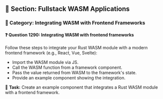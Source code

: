 ## 📘 Section: Fullstack WASM Applications
### 🔹 Category: Integrating WASM with Frontend Frameworks
#### ❓ Question 1290: Integrating WASM with frontend frameworks

Follow these steps to integrate your Rust WASM module with a modern frontend framework (e.g., React, Vue, Svelte):

- Import the WASM module via JS.
- Call the WASM function from a framework component.
- Pass the value returned from WASM to the framework's state.
- Provide an example component showing the integration.

🔧 **Task:** Create an example component that integrates a Rust WASM module with a frontend framework.
